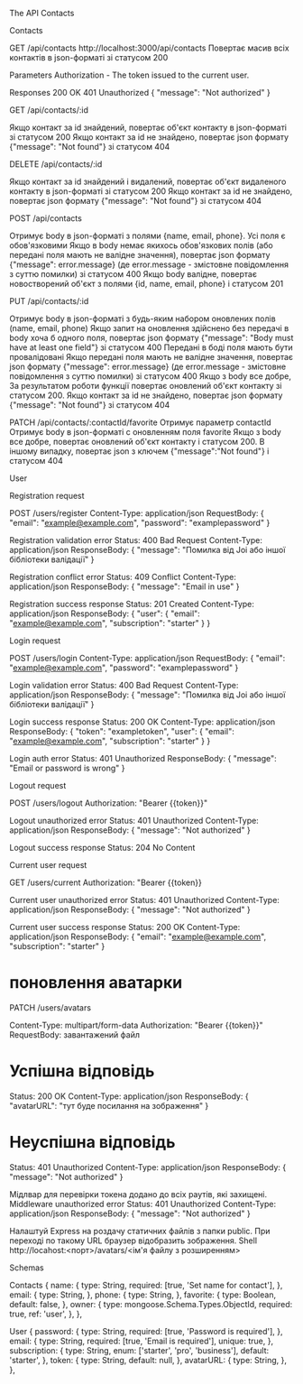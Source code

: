 The API Contacts

Сontacts

GET /api/contacts
http://localhost:3000/api/contacts
Повертає масив всіх контактів в json-форматі зі статусом 200

Parameters
Authorization - The token issued to the current user.

Responses
200 OK
401 Unauthorized
{
"message": "Not authorized"
}

GET /api/contacts/:id

Якщо контакт за id знайдений, повертає об'єкт контакту в json-форматі зі статусом 200
Якщо контакт за id не знайдено, повертає json формату {"message": "Not found"} зі статусом 404

DELETE /api/contacts/:id

Якщо контакт за id знайдений і видалений, повертає об'єкт видаленого контакту в json-форматі зі статусом 200
Якщо контакт за id не знайдено, повертає json формату {"message": "Not found"} зі статусом 404

POST /api/contacts

Отримує body в json-форматі з полями {name, email, phone}. Усі поля є обов'язковими
Якщо в body немає якихось обов'язкових полів (або передані поля мають не валідне значення), повертає json формату {"message": error.message} (де error.message - змістовне повідомлення з суттю помилки) зі статусом 400
Якщо body валідне, повертає новостворений об'єкт з полями {id, name, email, phone} і статусом 201

PUT /api/contacts/:id

Отримує body в json-форматі з будь-яким набором оновлених полів (name, email, phone)
Якщо запит на оновлення здійснено без передачі в body хоча б одного поля, повертає json формату {"message": "Body must have at least one field"} зі статусом 400
Передані в боді поля мають бути провалідовані
Якщо передані поля мають не валідне значення, повертає json формату {"message": error.message} (де error.message - змістовне повідомлення з суттю помилки) зі статусом 400
Якщо з body все добре, За результатом роботи функції повертає оновлений об'єкт контакту зі статусом 200.
Якщо контакт за id не знайдено, повертає json формату {"message": "Not found"} зі статусом 404

PATCH /api/contacts/:contactId/favorite
Отримує параметр contactId
Отримує body в json-форматі c оновленням поля favorite
Якщо з body все добре, повертає оновлений об'єкт контакту і статусом 200.
В іншому випадку, повертає json з ключем {"message":"Not found"} і статусом 404

User

Registration request

POST /users/register
Content-Type: application/json
RequestBody: {
"email": "example@example.com",
"password": "examplepassword"
}

Registration validation error
Status: 400 Bad Request
Content-Type: application/json
ResponseBody: {
"message": "Помилка від Joi або іншої бібліотеки валідації"
}

Registration conflict error
Status: 409 Conflict
Content-Type: application/json
ResponseBody: {
"message": "Email in use"
}

Registration success response
Status: 201 Created
Content-Type: application/json
ResponseBody: {
"user": {
"email": "example@example.com",
"subscription": "starter"
}
}

Login request

POST /users/login
Content-Type: application/json
RequestBody: {
"email": "example@example.com",
"password": "examplepassword"
}

Login validation error
Status: 400 Bad Request
Content-Type: application/json
ResponseBody: {
"message": "Помилка від Joi або іншої бібліотеки валідації"
}

Login success response
Status: 200 OK
Content-Type: application/json
ResponseBody: {
"token": "exampletoken",
"user": {
"email": "example@example.com",
"subscription": "starter"
}
}

Login auth error
Status: 401 Unauthorized
ResponseBody: {
"message": "Email or password is wrong"
}

Logout request

POST /users/logout
Authorization: "Bearer {{token}}"

Logout unauthorized error
Status: 401 Unauthorized
Content-Type: application/json
ResponseBody: {
"message": "Not authorized"
}

Logout success response
Status: 204 No Content

Current user request

GET /users/current
Authorization: "Bearer {{token}}

Current user unauthorized error
Status: 401 Unauthorized
Content-Type: application/json
ResponseBody: {
"message": "Not authorized"
}

Current user success response
Status: 200 OK
Content-Type: application/json
ResponseBody: {
"email": "example@example.com",
"subscription": "starter"
}

# поновлення аватарки

PATCH /users/avatars

Content-Type: multipart/form-data
Authorization: "Bearer {{token}}"
RequestBody: завантажений файл

# Успішна відповідь

Status: 200 OK
Content-Type: application/json
ResponseBody: {
"avatarURL": "тут буде посилання на зображення"
}

# Неуспішна відповідь

Status: 401 Unauthorized
Content-Type: application/json
ResponseBody: {
"message": "Not authorized"
}

Мідлвар для перевірки токена додано до всіх раутів, які захищені.
Middleware unauthorized error
Status: 401 Unauthorized
Content-Type: application/json
ResponseBody: {
"message": "Not authorized"
}

Налаштуй Express на роздачу статичних файлів з папки public.
При переході по такому URL браузер відобразить зображення. Shell http://locahost:<порт>/avatars/<ім'я файлу з розширенням>

Schemas

Contacts
{
name: {
type: String,
required: [true, 'Set name for contact'],
},
email: {
type: String,
},
phone: {
type: String,
},
favorite: {
type: Boolean,
default: false,
},
owner: {
type: mongoose.Schema.Types.ObjectId,
required: true,
ref: 'user',
},
},

User
{
password: {
type: String,
required: [true, 'Password is required'],
},
email: {
type: String,
required: [true, 'Email is required'],
unique: true,
},
subscription: {
type: String,
enum: ['starter', 'pro', 'business'],
default: 'starter',
},
token: {
type: String,
default: null,
},
avatarURL: {
type: String,
},
},

